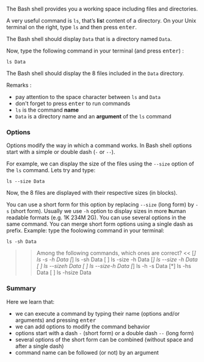 The Bash shell provides you a working space including files and directories.

A very useful command is `ls`, that’s **l**i**s**t content of a directory.
On your Unix terminal on the right, type `ls` and then press <kbd>enter</kbd>.

The Bash shell should display `Data` that is a directory named `Data`.

Now, type the following command in your terminal (and press <kbd>enter</kbd>) :

`ls Data`

The Bash shell should display the 8 files included in the `Data` directory.

Remarks : 
* pay attention to the space character between `ls` and `Data`
* don't forget to press <kbd>enter</kbd> to run commands
* `ls` is the command **name**
* `Data` is a directory name and an **argument** of the `ls` command

### Options

Options modify the way in which a command works.
In Bash shell options start with a simple or double dash (`-` or `--`).

For example, we can display the size of the files using the `--size` option of the `ls` command. 
Lets try and type: 

`ls --size Data`

Now, the 8 files are displayed with their respective sizes (in blocks). 

You can use a short form for this option by replacing `--size` (long form) by `-s` (short form).
Usually we use `-h` option to display sizes in more **h**uman readable formats (e.g. 1K 234M 2G). 
You can use several options in the same command.
You can merge short form options using a single dash as prefix.
Example: type the foolowing command in your terminal:

`ls -sh Data`

>> Among the following commands, which ones are correct? <<
[*] ls -s -h Data
[*] ls -sh Data
[ ] ls -size -h Data
[*] ls --size -h Data
[ ] ls --sizeh Data
[ ] ls --size-h Data
[*] ls -h -s Data
[*] ls -hs Data
[ ] ls -hsize Data


### Summary

Here we learn that:
- we can execute a command by typing their name (options and/or arguments) and pressing <kbd>enter</kbd>
- we can add options to modify the command behavior
- options start with a dash `-` (short form) or a double dash `--` (long form)
- several options of the short form can be combined (without space and after a single dash)
- command name can be followed (or not) by an argument

